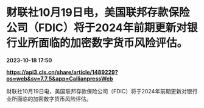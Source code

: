 # 财联社10月19日电，美国联邦存款保险公司（FDIC）将于2024年前期更新对银行业所面临的加密数字货币风险评估。

**2023-10-18 17:50**

**https://api3.cls.cn/share/article/1489229?os=web&sv=7.7.5&app=CailianpressWeb**

财联社10月19日电，美国联邦存款保险公司（FDIC）将于2024年前期更新对银行业所面临的加密数字货币风险评估。